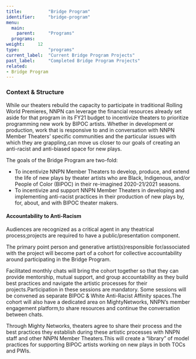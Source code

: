 ```yaml
---
title:          "Bridge Program"
identifier:     "bridge-program"
menu:
  main:
    parent:     "Programs"
  programs:
weight:     12
type:           "programs"
current_label:  "Current Bridge Program Projects"
past_label:     "Completed Bridge Program Projects"
related:
- Bridge Program
---
```


### Context & Structure ###
While our theaters rebuild the capacity to participate in traditional Rolling World Premieres, NNPN can leverage the financial resources already set aside for that program in its FY21 budget to incentivize theaters to prioritize programming new work by BIPOC artists. Whether in development or production, work that is responsive to and in conversation with NNPN Member Theaters’ specific communities and the particular issues with which they are grappling,can move us closer to our goals of creating an anti-racist and anti-biased space for new plays.

The goals of the Bridge Program are two-fold:
* To incentivize NNPN Member Theaters to develop, produce, and extend the life of new plays by theater artists who are Black, Indigenous, and/or People of Color (BIPOC) in their re-imagined 2020-21/2021 seasons.
* To incentivize and support NNPN Member Theaters in developing and implementing anti-racist practices in their production of new plays by, for, about, and with BIPOC theater makers.

#### Accountability to Anti-Racism ####
Audiences are recognized as a critical agent in any theatrical process;projects are required to have a public/presentation component.

The primary point person and generative artist(s)responsible for/associated with the project will become part of a cohort for collective accountability around participating in the Bridge Program.

Facilitated monthly chats will bring the cohort together so that they can provide mentorship, mutual support, and group accountability as they build best practices and navigate the artistic processes for their projects.Participation in these sessions are mandatory. Some sessions will be convened as separate BIPOC & White Anti-Racist Affinity spaces.The cohort will also have a dedicated area on MightyNetworks, NNPN’s member engagement platform,to share resources and continue the conversation between chats.

Through Mighty Networks, theaters agree to share their process and the best practices they establish during these artistic processes with NNPN staff and other NNPN Member Theaters.This will create a “library” of model practices for supporting BIPOC artists working on new plays in both TOCs and PWIs.
